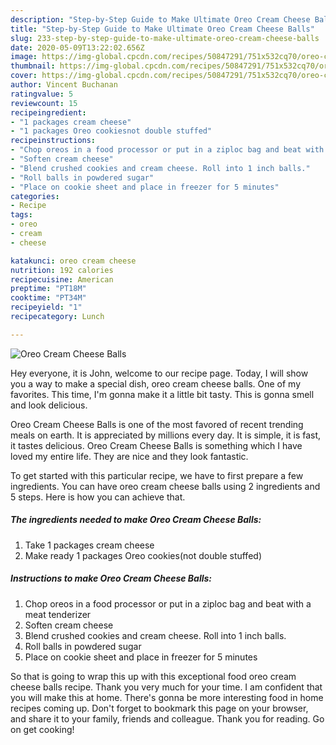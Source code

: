 ```yaml
---
description: "Step-by-Step Guide to Make Ultimate Oreo Cream Cheese Balls"
title: "Step-by-Step Guide to Make Ultimate Oreo Cream Cheese Balls"
slug: 233-step-by-step-guide-to-make-ultimate-oreo-cream-cheese-balls
date: 2020-05-09T13:22:02.656Z
image: https://img-global.cpcdn.com/recipes/50847291/751x532cq70/oreo-cream-cheese-balls-recipe-main-photo.jpg
thumbnail: https://img-global.cpcdn.com/recipes/50847291/751x532cq70/oreo-cream-cheese-balls-recipe-main-photo.jpg
cover: https://img-global.cpcdn.com/recipes/50847291/751x532cq70/oreo-cream-cheese-balls-recipe-main-photo.jpg
author: Vincent Buchanan
ratingvalue: 5
reviewcount: 15
recipeingredient:
- "1 packages cream cheese"
- "1 packages Oreo cookiesnot double stuffed"
recipeinstructions:
- "Chop oreos in a food processor or put in a ziploc bag and beat with a meat tenderizer"
- "Soften cream cheese"
- "Blend crushed cookies and cream cheese. Roll into 1 inch balls."
- "Roll balls in powdered sugar"
- "Place on cookie sheet and place in freezer for 5 minutes"
categories:
- Recipe
tags:
- oreo
- cream
- cheese

katakunci: oreo cream cheese 
nutrition: 192 calories
recipecuisine: American
preptime: "PT18M"
cooktime: "PT34M"
recipeyield: "1"
recipecategory: Lunch

---
```



![Oreo Cream Cheese Balls](https://img-global.cpcdn.com/recipes/50847291/751x532cq70/oreo-cream-cheese-balls-recipe-main-photo.jpg)

Hey everyone, it is John, welcome to our recipe page. Today, I will show you a way to make a special dish, oreo cream cheese balls. One of my favorites. This time, I'm gonna make it a little bit tasty. This is gonna smell and look delicious.



Oreo Cream Cheese Balls is one of the most favored of recent trending meals on earth. It is appreciated by millions every day. It is simple, it is fast, it tastes delicious. Oreo Cream Cheese Balls is something which I have loved my entire life. They are nice and they look fantastic.


To get started with this particular recipe, we have to first prepare a few ingredients. You can have oreo cream cheese balls using 2 ingredients and 5 steps. Here is how you can achieve that.

<!--inarticleads1-->

##### The ingredients needed to make Oreo Cream Cheese Balls:

1. Take 1 packages cream cheese
1. Make ready 1 packages Oreo cookies(not double stuffed)




<!--inarticleads2-->

##### Instructions to make Oreo Cream Cheese Balls:

1. Chop oreos in a food processor or put in a ziploc bag and beat with a meat tenderizer
1. Soften cream cheese
1. Blend crushed cookies and cream cheese. Roll into 1 inch balls.
1. Roll balls in powdered sugar
1. Place on cookie sheet and place in freezer for 5 minutes




So that is going to wrap this up with this exceptional food oreo cream cheese balls recipe. Thank you very much for your time. I am confident that you will make this at home. There's gonna be more interesting food in home recipes coming up. Don't forget to bookmark this page on your browser, and share it to your family, friends and colleague. Thank you for reading. Go on get cooking!
